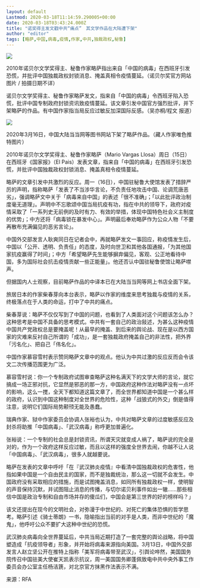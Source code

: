 ```yaml
---
layout: default
Lastmod: 2020-03-18T11:14:59.290005+00:00
date: 2020-03-18T03:43:24.000Z
title: "诺奖得主发文戳中共“痛点”　其文学作品在大陆遭下架"
author: "editor"
tags: [略萨,中国,病毒,疫情,作家,中共,独裁政权,秘鲁]
---
```


![](https://images.weserv.nl/?url=https%3A//www.chinesepen.org/wp-content/uploads/2020/03/2010%E5%B9%B4%E8%AF%BA%E8%B4%9D%E5%B0%94%E6%96%87%E5%AD%A6%E5%A5%96%E5%BE%97%E4%B8%BB%E7%95%A5%E8%90%A8-600x338.jpg)

2010年诺贝尔文学奖得主、秘鲁作家略萨指出来自「中国的病毒」在西班牙引发恐慌，并批评中国独裁政权封锁消息、掩盖真相令疫情蔓延。（诺贝尔奖官方网站图片 / 拍摄日期不详）

诺贝尔文学奖得主、秘鲁作家略萨发文，指来自「中国的病毒」令西班牙陷入恐慌，批评中国专制政府封锁资讯致疫情蔓延。该文章引发中国官方强烈批评，并下架略萨的作品。有中国作家指当局反应过敏反加深国际反感。（吴亦桐/程文 报道）

![](https://images.weserv.nl/?url=https%3A//www.chinesepen.org/wp-content/uploads/2020/03/%E5%BD%93%E5%BD%93%E7%BD%91%E7%AD%89%E5%9B%BE%E4%B9%A6%E7%BD%91%E7%AB%99%E4%B8%8B%E6%9E%B6%E4%BA%86%E7%95%A5%E8%90%A8%E4%BD%9C%E5%93%81-558x1024.jpg)

2020年3月16日，中国大陆当当网等图书网站下架了略萨作品。（藏人作家唯色推特图片）

2010年诺贝尔文学奖得主、秘鲁作家略萨（Mario Vargas Llosa）周日（15日）在西班牙《国家报》（El Pais）发表文章，指来自「中国的病毒」在西班牙引发恐慌，并批评中国独裁政权封锁消息、掩盖真相令疫情蔓延。

略萨的文章引发中共激烈的反应。周一（16日），中国驻秘鲁大使馆发表了措辞严厉的声明，指称略萨「发表了不当涉华言论，不负责任地攻击中国、论调荒唐恶劣」，强调略萨文中关于「病毒来自中国」的表述「很不准确」；「以此批评政治制度毫无道理」。声明中不忘歌颂中国当局抗疫有功，指在中共的领导下，政府对疫情采取了「一系列史无前例的及时有力、有效的举措，体现中国特色社会义主制度的优势」；中方还将「病毒锁在暴发中心」。声明最后奉劝略萨作为公众人物「不要再散布充满偏见的恶劣言论」。

中国外交部发言人耿爽同日在记者会中，再就略萨发文一事回应，称疫情发生后，中国以「公开、透明、负责任」的态度，及时向世卫和其他各国通报，「为其他国家抗疫赢得了时间」；中方「希望略萨先生能够摒弃偏见，客观、公正地看待中国，多为国际社会抗击疫情贡献一些正能量」。他还否认中国驻秘鲁使馆让略萨噤声。

但据国内人士观察，目前略萨作品的中译本已在大陆当当网等网上书店全面下架。

旅居日本的作家柴春芽向本台表示，略萨以作家的维度来思考独裁与疫情的关系，终极落点在于人类的命运，打中了中共的痛点。

柴春芽说：略萨不仅仅写到了中国的问题，也看到了人类面对这个问题该怎么办？这种思考是中国不具备的思考模式。中共有一套自己的政治敍述，为甚么这种疫情中国共产党政权总是要掩盖呢！从最早的掩盖、到后来的舆论战、现在是以西方国家的灾难来反衬自己所谓的「成功」，是一套独裁政府掩盖自己的非法性，把外界「污名化」、把自己「伟名化」。

中国作家慕容雪村表示赞同略萨文章中的观点。他认为中共过激的反应反而会令该文二次传播范围更为广泛。

慕容雪村说：你一个专制政府试图审查略萨这种名满天下的文学大师的言论，就它搞成一场正邪对抗，它显然是邪恶的那一方，中国政府这种作法对略萨没有一点坏的影响，这么一搅，全天下都知道这篇文章了，而全世界都知道中国是一个甚么样的政府，认识到中国这种制度对全世界的危险性，这种「战狼式的外交」倒是值得注意，说明它们国际局势颟顸无能及愚蠢。

瑞典作家、狱中作家委员会协调人张裕也认为，中共对略萨文章的过度敏感反应及封杀将助推「中国病毒」、「武汉病毒」称呼更加普遍化。

张裕说：一个专制的社会总是封锁资讯，所谓天灾就变成人祸了，略萨说的完全是对的，作为一个政府这样反应过敏，而且以这样的强度全世界去闹，你越不让人说「中国病毒」、「武汉病毒」，很多人就越要说。

略萨在发表的文章中呼吁「在『武汉肺炎疫情』中看清中国独裁政权的危害性，他指如果中国是一个自由民主的国家，而不是独裁统治，那么这一切就不会发生。中国政府没有采取相应的措施，而是试图掩盖消息，如同所有独裁政权一样，使明智的声音保持沉默，并试图阻止消息的传播，与切尔诺贝利事件如出一辙……那些相信中国是政治专制和自由市场并存的傻瓜们，中国会是第三世界的好的榜样吗？」

该文还提出在现今的文明社会，对弥漫于中世纪的、对死亡的集体恐惧的哲学思考。略萨引述《骑士蒂朗》一书，隐喻指出当前的对手是人类，而非中世纪的「魔鬼」，他呼吁公众不要扩大这种中世纪的恐慌。

武汉肺炎病毒向全世界蔓延后，中共当局近期打造了一套完整的舆论战略，将中国塑造成「抗疫领导者」形象，并开始将病毒来源指向美国。3月13日，中国外交部发言人赵立坚公开在推特上指称「美军将病毒带至武汉」，引舆论哗然，美国国务院传召中国驻美大使崔天凯表示抗议，周一美国国务卿蓬佩致电中共中央外事工作委员会办公室主任杨洁篪，对北京官方抹黑作法表示不满。

来源：RFA

